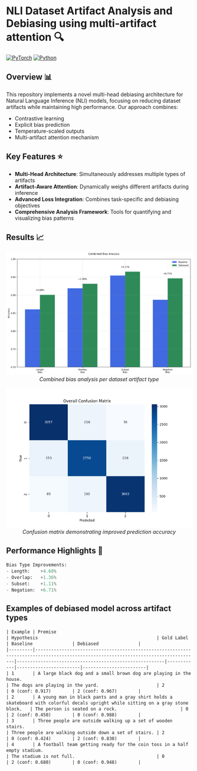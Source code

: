 # NLI Dataset Artifact Analysis and Debiasing using multi-artifact attention 🔍

[![PyTorch](https://img.shields.io/badge/PyTorch-%23EE4C2C.svg?style=for-the-badge&logo=PyTorch&logoColor=white)](https://pytorch.org/)
[![Python](https://img.shields.io/badge/python-3.8+-blue.svg?style=for-the-badge)](https://www.python.org/)

## Overview 📊

This repository implements a novel multi-head debiasing architecture for Natural Language Inference (NLI) models, focusing on reducing dataset artifacts while maintaining high performance. Our approach combines:
- Contrastive learning
- Explicit bias prediction
- Temperature-scaled outputs
- Multi-artifact attention mechanism

## Key Features ⭐

- **Multi-Head Architecture**: Simultaneously addresses multiple types of artifacts
- **Artifact-Aware Attention**: Dynamically weighs different artifacts during inference
- **Advanced Loss Integration**: Combines task-specific and debiasing objectives
- **Comprehensive Analysis Framework**: Tools for quantifying and visualizing bias patterns

## Results 📈

<p align="center">
  <img src="research_analysis/combined_bias_analysis.png" alt="Training Metrics" width="600"/>
  <br>
  <em>Combined bias analysis per dataset artifact type</em>
</p>

<p align="center">
  <img src="research_analysis/confusion_matrix_all.png" alt="Confusion Matrix" width="600"/>
  <br>
  <em>Confusion matrix demonstrating improved prediction accuracy</em>
</p>

## Performance Highlights 🎯

```python
Bias Type Improvements:
- Length:    +4.68%
- Overlap:   +1.36%
- Subset:    +1.11%
- Negation:  +6.71%
```
## Examples of debiased model across artifact types
```
| Example | Premise                                                                                                                            | Hypothesis                                             | Gold Label | Baseline               | Debiased               |
|---------|------------------------------------------------------------------------------------------------------------------------------------|--------------------------------------------------------|------------|------------------------|------------------------|
| 1       | A large black dog and a small brown dog are playing in the house.                                                                  | The dogs are playing in the yard.                      | 2          | 0 (conf: 0.917)        | 2 (conf: 0.967)        |
| 2       | A young man in black pants and a gray shirt holds a skateboard with colorful decals upright while sitting on a gray stone block.   | The person is seated on a rock.                        | 0          | 2 (conf: 0.450)        | 0 (conf: 0.988)        |
| 3       | Three people are outside walking up a set of wooden stairs.                                                                        | Three people are walking outside down a set of stairs. | 2          | 0 (conf: 0.424)        | 2 (conf: 0.830)        |
| 4       | A football team getting ready for the coin toss in a half empty stadium.                                                           | The stadium is not full.                               | 0          | 2 (conf: 0.680)        | 0 (conf: 0.948)        |
```

